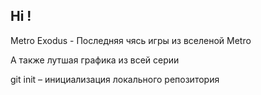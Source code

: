 ## Hi ! 

Metro Exodus - Последняя чясь игры из вселеной Metro

А также лутшая графика из всей серии 

git init – инициализация локального репозитория


